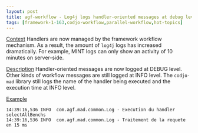 ```yaml
---
layout: post
title: agf-workflow - Log4j logs handler-oriented messages at debug level
tags: [framework-1-163,codjo-workflow,parallel-workflow,hot-topics]
---
```

<u>Context</u>
Handlers are now managed by the framework workflow mechanism. As a result, the amount of ```log4j``` logs has increased dramatically. For example, MINT logs can only show an activity of 10 minutes on server-side.

<u>Description</u>
Handler-oriented messages are now logged at DEBUG level.
Other kinds of workflow messages are still logged at INFO level.
The ```codjo-mad``` library still logs the name of the handler being executed and the execution time at INFO level.

<u>Example</u>
```
14:39:16,536 INFO  com.agf.mad.common.Log - Execution du handler selectAllBenchs
14:39:16,536 INFO  com.agf.mad.common.Log - Traitement de la requete en 15 ms
```